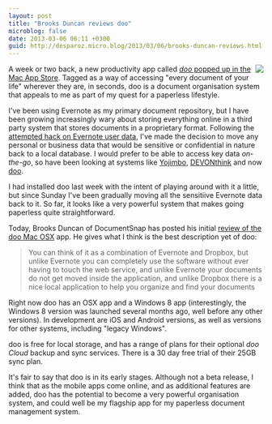 ```yaml
---
layout: post
title: "Brooks Duncan reviews doo"
microblog: false
date: 2013-03-06 06:11 +0300
guid: http://desparoz.micro.blog/2013/03/06/brooks-duncan-reviews.html
---
```

<p><img src="http://d.pr/i/wAh1+" align="right">A week or two back, a new productivity app called <a href="http://appstore.com/mac/doodocumentorganizer"><em>doo</em> popped up in the Mac App Store</a>. Tagged as a way of accessing &quot;every document of your life&quot; wherever they are, in seconds, doo is a document organisation system that appeals to me as part of my quest for a paperless lifestyle. </p>
<p>I've been using Evernote as my primary document repository, but I have been growing increasingly wary about storing everything online in a third party system that stores documents in a proprietary format. Following the <a href="/blog/2013/03/03/evernotes-password-hack-and-the-security-of-your-stuff-in-the-cloud">attempted hack on Evernote user data</a>, I've made the decision to move any personal or business data that would be sensitive or confidential in nature back to a local database. I would prefer to be able to access key data <em>on-the-go</em>, so have been looking at systems like <a href="http://www.barebones.com/products/yojimbo/">Yojimbo</a>, <a href="http://www.devontechnologies.com/products/devonthink/overview.html">DEVONthink</a> and now <a href="http://static.squarespace.com/static/50125136c4aa13a9a2853087/51552f40e4b0868e8c0e37e6/51552f7ce4b0868e8c0e3dad/1364537212412/#img">doo</a>.</p>
<p>I had installed doo last week with the intent of playing around with it a little, but since Sunday I've been gradually moving all the sensitiive Evernote data back to it. So far, it looks like a very powerful system that makes going paperless quite straightforward.</p>
<p>Today, Brooks Duncan of DocumentSnap has posted his initial <a href="http://www.documentsnap.com/doo-helps-you-manage-and-find-your-documents/">review of the doo Mac OSX</a> app. He gives what I think is the best description yet of doo:</p>
<blockquote>
<p>You can think of it as a combination of Evernote and Dropbox, but unlike Evernote you can completely use the software without ever having to touch the web service, and unlike Evernote your documents do not get moved inside the application, and unlike Dropbox there is a nice local application to help you organize and find your documents</p>
</blockquote>
<p>Right now doo has an OSX app and a Windows 8 app (interestingly, the Windows 8 version was launched several months ago, well before any other versions). In development are iOS and Android versions, as well as versions for other systems, including &quot;legacy Windows&quot;.</p>
<p>doo is free for local storage, and has a range of plans for their optional <em>doo Cloud</em> backup and sync services. There is a 30 day free trial of their 25GB sync plan.</p>
<p>It's fair to say that doo is in its early stages. Although not a beta release, I think that as the mobile apps come online, and as additional features are added, doo has the potential to become a very powerful organisation system, and could well be my flagship app for my paperless document management system.</p>
